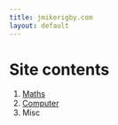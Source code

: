 ```yaml
---
title: jmikerigby.com
layout: default
---
```


# Site contents
1. [Maths](maths/maths.md)
2. [Computer](computer/computer.md)
3. Misc

